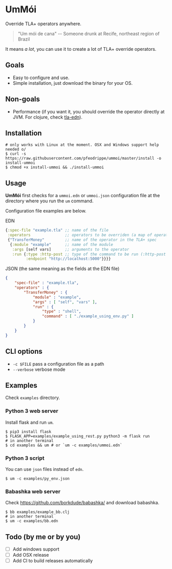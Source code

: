 # UmMói

Override TLA+ operators anywhere.

> "Um mói de cana"
> -- Someone drunk at Recife, northeast region of Brazil

It means _a lot_, you can use it to create a lot of TLA+ override operators.

## Goals
- Easy to configure and use.
- Simple installation, just download the binary for your OS.

## Non-goals
- Performance (if you want it, you should override the operator directly at JVM.
For clojure, check [tla-edn](https://github.com/pfeodrippe/tla-edn)).

## Installation

``` shell
# only works with Linux at the moment. OSX and Windows support help needed o/
$ curl -s https://raw.githubusercontent.com/pfeodrippe/ummoi/master/install -o install-ummoi
$ chmod +x install-ummoi && ./install-ummoi
```

## Usage

**UmMói** first checks for a `ummoi.edn` or `ummoi.json` configuration file at the
directory where you run the `um` command.

Configuration file examples are below.

EDN
``` clojure
{:spec-file "example.tla" ;; name of the file
 :operators               ;; operators to be overriden (a map of operators name to options)
 {"TransferMoney"         ;; name of the operator in the TLA+ spec
  {:module "example"      ;; name of the module
   :args [self vars]      ;; arguments to the operator
   :run {:type :http-post ;; type of the command to be run (:http-post or :shell are allowed)
         :endpoint "http://localhost:5000"}}}}
```

JSON (the same meaning as the fields at the EDN file)
``` json
{
    "spec-file" : "example.tla",
    "operators" : {
        "TransferMoney" : {
            "module" : "example",
            "args" : [ "self", "vars" ],
            "run" : {
                "type" : "shell",
                "command" : [ "./example_using_env.py" ]
            }
        }
    }
}
```

## CLI options
- `-c $FILE`  pass a configuration file as a path
- `--verbose` verbose mode

## Examples

Check `examples` directory.

### Python 3 web server

Install flask and run `um`.

``` shell
$ pip3 install flask
$ FLASK_APP=examples/example_using_rest.py python3 -m flask run
# in another terminal
$ cd examples && um # or `um -c examples/ummoi.edn`
```

### Python 3 script

You can use `json` files instead of `edn`.

``` shell
$ um -c examples/py_env.json
```

### Babashka web server

Check https://github.com/borkdude/babashka/ and download babashka.

``` shell
$ bb examples/example_bb.clj
# in another terminal
$ um -c examples/bb.edn
```

## Todo (by me or by you)
- [ ] Add windows support
- [ ] Add OSX release
- [ ] Add CI to build releases automatically
